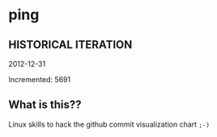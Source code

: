 # ping

## HISTORICAL ITERATION
2012-12-31

Incremented: 5691

## What is this?? 
Linux skills to hack the github commit visualization chart `;-)`

